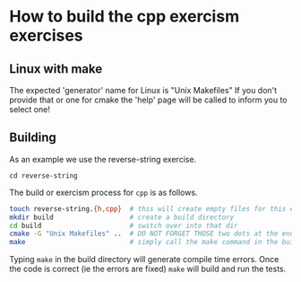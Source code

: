 # How to build the cpp exercism exercises

## Linux with make

The expected 'generator' name for Linux is "Unix Makefiles"
If you don't provide that or one for cmake the 'help' page will be called to inform you to select one!

## Building

As an example we use the reverse-string exercise.

`cd reverse-string`

The build or exercism process for `cpp` is as follows.

```bash
touch reverse-string.{h,cpp}  # this will create empty files for this exercise
mkdir build                   # create a build directory
cd build                      # switch over into that dir
cmake -G "Unix Makefiles" ..  # DO NOT FORGET THOSE two dots at the end .. !
make                          # simply call the make command in the build directory
```

Typing `make` in the build directory will generate compile time errors.
Once the code is correct (ie the errors are fixed) `make` will build and run the tests.
